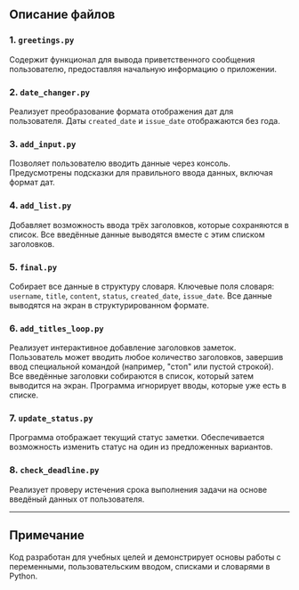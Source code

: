 

## Описание файлов

### 1. `greetings.py`
Содержит функционал для вывода приветственного сообщения пользователю, предоставляя начальную информацию о приложении.

### 2. `date_changer.py`
Реализует преобразование формата отображения дат для пользователя. Даты `created_date` и `issue_date` отображаются без года.

### 3. `add_input.py`
Позволяет пользователю вводить данные через консоль. Предусмотрены подсказки для правильного ввода данных, включая формат дат.

### 4. `add_list.py`
Добавляет возможность ввода трёх заголовков, которые сохраняются в список. Все введённые данные выводятся вместе с этим списком заголовков.

### 5. `final.py`
Собирает все данные в структуру словаря. Ключевые поля словаря: `username`, `title`, `content`, `status`, `created_date`, `issue_date`. Все данные выводятся на экран в структурированном формате.

### 6. `add_titles_loop.py`
Реализует интерактивное добавление заголовков заметок. 
Пользователь может вводить любое количество заголовков, завершив ввод специальной командой (например, "стоп" или пустой строкой). 
Все введённые заголовки собираются в список, который затем выводится на экран. Программа игнорирует вводы, которые уже есть в списке.

### 7. `update_status.py`
Программа отображает текущий статус заметки. 
Обеспечивается возможность изменить статус на один из предложенных вариантов.

### 8. `check_deadline.py`
Реализует проверу истечения срока выполнения задачи на основе введёный данных от пользователя.

---

## Примечание
Код разработан для учебных целей и демонстрирует основы работы с переменными, пользовательским вводом, списками и словарями в Python.